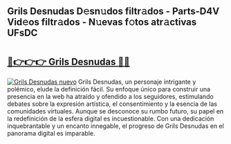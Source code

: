 ## Grils Desnudas D𝚎sn𝚞dos filtr𝚊dos - Parts-D4V Vid𝚎os filtr𝚊dos - N𝚞evas f𝚘tos atr𝚊ctivas UFsDC

# <h2><a href="http://mb4bf2.tromn.icu/?c=Grils+Desnudas">🔗👉👉👉 Grils Desnudas 🔗🔗</a></h2>

[![Grils Desnudas nuevo](https://i.imgur.com/pEAQMta.gif)](http://mb4bf2.tromn.icu/?c=Grils+Desnudas)
Grils Desnudas, un personaje intrigante y polémico, elude la definición fácil. Su enfoque único para construir una presencia en la web ha atraído y ofendido a los seguidores, estimulando debates sobre la expresión artística, el consentimiento y la esencia de las comunidades virtuales. Aunque se desconoce su rumbo futuro, su papel en la redefinición de la esfera digital es incuestionable. Con una dedicación inquebrantable y un encanto innegable, el progreso de Grils Desnudas en el panorama digital es imparable.
